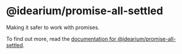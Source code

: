 # @idearium/promise-all-settled

Making it safer to work with promises.

To find out more, read the [documentation for @idearium/promise-all-settled](https://idearium.github.io/idearium-lib/docs/promise-all-settled).
